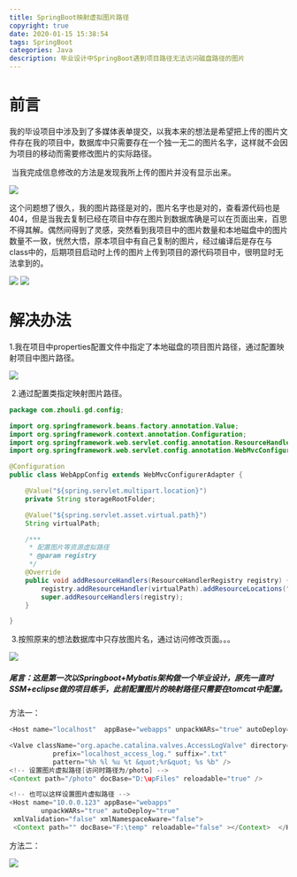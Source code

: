 ```yaml
---
title: SpringBoot映射虚拟图片路径
copyright: true
date: 2020-01-15 15:38:54
tags: SpringBoot
categories: Java
description: 毕业设计中SpringBoot遇到项目路径无法访问磁盘路径的图片
---
```


# 前言

​		我的毕设项目中涉及到了多媒体表单提交，以我本来的想法是希望把上传的图片文件存在我的项目中，数据库中只需要存在一个独一无二的图片名字，这样就不会因为项目的移动而需要修改图片的实际路径。

​		当我完成信息修改的方法是发现我所上传的图片并没有显示出来。

![](asjdfasjdoasnlgjas.png)

​		这个问题想了很久，我的图片路径是对的，图片名字也是对的，查看源代码也是404，但是当我去复制已经在项目中存在图片到数据库确是可以在页面出来，百思不得其解。偶然间得到了灵感，突然看到我项目中的图片数量和本地磁盘中的图片数量不一致，恍然大悟，原本项目中有自己复制的图片，经过编译后是存在与class中的，后期项目启动时上传的图片上传到项目的源代码项目中，很明显时无法拿到的。

![](ikedjdcjfh.png)	![](plmjmh.png)

# 解决办法

​		1.我在项目中properties配置文件中指定了本地磁盘的项目图片路径，通过配置映射项目中图片路径。

![](sidgdikghkd.png)

​		2.通过配置类指定映射图片路径。

```java
package com.zhouli.gd.config;

import org.springframework.beans.factory.annotation.Value;
import org.springframework.context.annotation.Configuration;
import org.springframework.web.servlet.config.annotation.ResourceHandlerRegistry;
import org.springframework.web.servlet.config.annotation.WebMvcConfigurerAdapter;

@Configuration
public class WebAppConfig extends WebMvcConfigurerAdapter {

    @Value("${spring.servlet.multipart.location}")
    private String storageRootFolder;

    @Value("${spring.servlet.asset.virtual.path}")
    String virtualPath;

    /***
     * 配置图片等资源虚拟路径
     * @param registry
     */
    @Override
    public void addResourceHandlers(ResourceHandlerRegistry registry) {
        registry.addResourceHandler(virtualPath).addResourceLocations("file:" + storageRootFolder);
        super.addResourceHandlers(registry);
    }

}
```

​		3.按照原来的想法数据库中只存放图片名，通过访问修改页面。。。

![](idsfengoal.png)

##### 尾言：这是第一次以Springboot+Mybatis架构做一个毕业设计，原先一直时SSM+eclipse做的项目练手，此前配置图片的映射路径只需要在tomcat中配置。

方法一：

```java
<Host name="localhost"  appBase="webapps" unpackWARs="true" autoDeploy="true">

<Valve className="org.apache.catalina.valves.AccessLogValve" directory="logs"
           prefix="localhost_access_log." suffix=".txt"
           pattern="%h %l %u %t &quot;%r&quot; %s %b" />
<!-- 设置图片虚拟路径[访问时路径为/photo] -->  
<Context path="/photo" docBase="D:\upFiles" reloadable="true" /> 

<!-- 也可以这样设置图片虚拟路径 -->  
<Host name="10.0.0.123" appBase="webapps"  
        unpackWARs="true" autoDeploy="true" 
 xmlValidation="false" xmlNamespaceAware="false"> 
 <Context path="" docBase="F:\temp" reloadable="false" ></Context>  </Host>
```

方法二：

![](ifnasjkas.png)